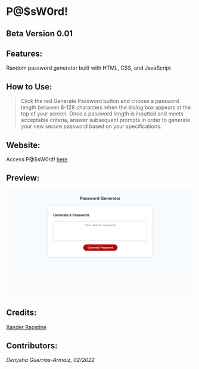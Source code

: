 # P@$sW0rd!

## Beta Version 0.01

## Features:
Random password generator built with HTML, CSS, and JavaScript

## How to Use:
> Click the red Generate Password button and choose a password length between 8-128 characters when the dialog box appears at the top of your screen. Once a password length is inputted and meets acceptable criteria, answer subsequent prompts in order to generate your new secure password based on your specifications.

## Website:
Access P@$sW0rd! [here](https://denysha-abigail.github.io/password-generator/)

## Preview:
![screenshot](/assets/images/password-generator.png)

## Credits:
[Xander Rapstine](https://github.com/coding-boot-camp/friendly-parakeet)

## Contributors:
*Denysha Guerrios-Armaiz, 02/2022*